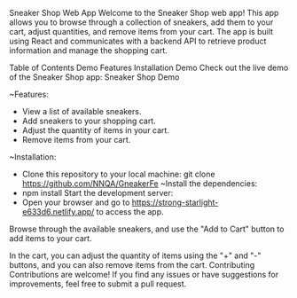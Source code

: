 Sneaker Shop Web App
Welcome to the Sneaker Shop web app! This app allows you to browse through a collection of sneakers, add them to your cart, adjust quantities, and remove items from your cart. The app is built using React and communicates with a backend API to retrieve product information and manage the shopping cart.

Table of Contents
Demo
Features
Installation
Demo
Check out the live demo of the Sneaker Shop app: Sneaker Shop Demo

~Features:
 - View a list of available sneakers.
 - Add sneakers to your shopping cart.
 - Adjust the quantity of items in your cart.
 - Remove items from your cart.


~Installation: 
 - Clone this repository to your local machine: git clone https://github.com/NNQA/GneakerFe
~Install the dependencies:
 - npm install
Start the development server:
 - Open your browser and go to https://strong-starlight-e633d6.netlify.app/ to access the app.

Browse through the available sneakers, and use the "Add to Cart" button to add items to your cart.

In the cart, you can adjust the quantity of items using the "+" and "-" buttons, and you can also remove items from the cart.
Contributing
Contributions are welcome! If you find any issues or have suggestions for improvements, feel free to submit a pull request.
